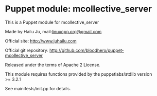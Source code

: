 # Puppet module: mcollective_server

This is a Puppet module for mcollective_server

Made by Hailu Ju, mail:<linuxcpp.org@gmail.com>

Official site: http://www.juhailu.com

Official git repository: http://github.com/bloodhero/puppet-mcollective_server

Released under the terms of Apache 2 License.

This module requires functions provided by the puppetlabs/stdlib version >= 3.2.1

See mainifests/init.pp for details.

